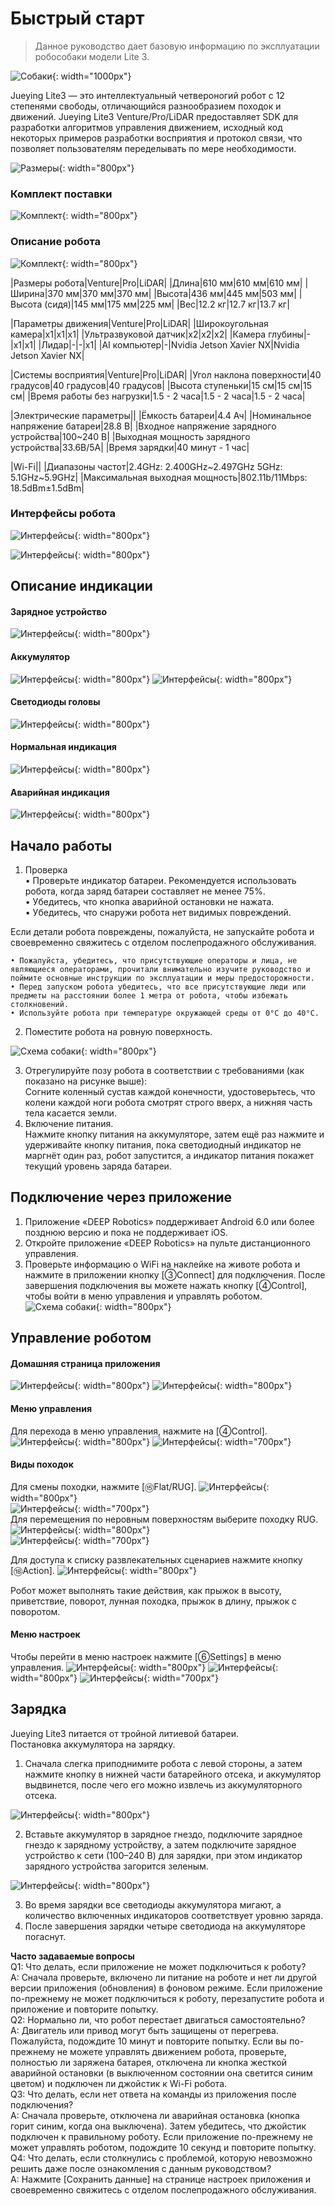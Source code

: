 # Быстрый старт

> Данное руководство дает базовую информацию по эксплуатации робособаки модели Lite 3.

![Cобаки](/assets/images/StartPage.png){: width="1000px"}

Jueying Lite3 — это интеллектуальный четвероногий робот с 12 степенями свободы, отличающийся разнообразием походок и движений. Jueying Lite3 Venture/Pro/LiDAR предоставляет SDK для разработки алгоритмов управления движением, исходный код некоторых примеров разработки восприятия и протокол связи, что позволяет пользователям переделывать по мере необходимости.

![Размеры](/assets/images/size.png){: width="800px"}

### Комплект поставки

![Комплект](/assets/images/Комплектация.png){: width="800px"}

### Описание робота

![Комплект](/assets/images/view.png){: width="800px"}

|Размеры робота|Venture|Pro|LiDAR|
|Длина|610 мм|610 мм|610 мм|
|Ширина|370 мм|370 мм|370 мм|
|Высота|436 мм|445 мм|503 мм|
|Высота (сидя)|145 мм|175 мм|225 мм|
|Вес|12.2 кг|12.7 кг|13.7 кг|

|Параметры движения|Venture|Pro|LiDAR|
|Широкоугольная камера|x1|x1|x1|
|Ультразвуковой датчик|x2|x2|x2|
|Камера глубины|-|x1|x1|
|Лидар|-|-|x1|
|AI компьютер|-|Nvidia Jetson Xavier NX|Nvidia Jetson Xavier NX|

|Системы восприятия|Venture|Pro|LiDAR|
|Угол наклона поверхности|40 градусов|40 градусов|40 градусов|
|Высота ступеньки|15 см|15 см|15 см|
|Время работы без нагрузки|1.5 - 2 часа|1.5 - 2 часа|1.5 - 2 часа|

|Электрические параметры||
|Ёмкость батареи|4.4 Ач|
|Номинальное напряжение батареи|28.8 В|
|Входное напряжение зарядного устройства|100~240 В|
|Выходная мощность зарядного устройства|33.6В/5А|
|Время зарядки|40 минут - 1 час|

|Wi-Fi||
|Диапазоны частот|2.4GHz: 2.400GHz~2.497GHz 5GHz: 5.1GHz~5.9GHz|
|Максимальная выходная мощность|802.11b/11Mbps: 18.5dBm±1.5dBm|

### Интерфейсы робота

![Интерфейсы](/assets/images/Интерфейсы_venture.png){: width="800px"}

![Интерфейсы](/assets/images/Интерфейсы_PRO_LiDAR.png){: width="800px"}

## Описание индикации
#### Зарядное устройство
![Интерфейсы](/assets/images/индикация_зарядки.png){: width="800px"}
#### Аккумулятор
![Интерфейсы](/assets/images/индикация_робота_батареи.png){: width="800px"}
![Интерфейсы](/assets/images/индикация.png){: width="800px"}
#### Светодиоды головы
![Интерфейсы](/assets/images/Светодиоды_головы.png){: width="800px"}
#### Нормальная индикация
![Интерфейсы](/assets/images/стандарт_индик_бошки.png){: width="800px"}
#### Аварийная индикация
![Интерфейсы](/assets/images/нестандарт_индик_бошки.png){: width="800px"}


## Начало работы
1) Проверка                                                                                                                                                               
• Проверьте индикатор батареи. Рекомендуется использовать робота, когда заряд батареи составляет не менее 75%.                                                            
• Убедитесь, что кнопка аварийной остановки не нажата.                                                                                                                    
• Убедитесь, что снаружи робота нет видимых повреждений.                                                                                                                  
                                                                                                                             
Если детали робота повреждены, пожалуйста, не запускайте робота и своевременно свяжитесь с отделом послепродажного обслуживания.                                         

```warning
• Пожалуйста, убедитесь, что присутствующие операторы и лица, не являющиеся операторами, прочитали внимательно изучите руководство и поймите основные инструкции по эксплуатации и меры предосторожности.              
• Перед запуском робота убедитесь, что все присутствующие люди или предметы на расстоянии более 1 метра от робота, чтобы избежать столкновений.      
• Используйте робота при температуре окружающей среды от 0°C до 40°C.      

```

2) Поместите робота на ровную поверхность.

![Схема собаки](/assets/images/zero.png){: width="800px"}

3) Отрегулируйте позу робота в соответствии с требованиями (как показано на рисунке выше):                                                                               
Cогните коленный сустав каждой конечности, удостоверьтесь, что колени каждой ноги робота смотрят строго вверх, а нижняя часть тела касается земли.                               
4) Включение питания.                                                                                                                                                    
Нажмите кнопку питания на аккумуляторе, затем ещё раз нажмите и удерживайте кнопку питания, пока светодиодный индикатор не маргнёт один раз, робот запустится, а индикатор питания покажет текущий уровень заряда батареи.

## Подключение через приложение
1. Приложение «DEEP Robotics» поддерживает Android 6.0 или более позднюю версию и пока не поддерживает iOS.     
2. Откройте приложение «DEEP Robotics» на пульте дистанционного управления.     
3. Проверьте информацию о WiFi на наклейке на животе робота и нажмите в приложении кнопку [③Connect] для подключения. После завершения подключения вы можете нажать кнопку [④Control], чтобы войти в меню управления и управлять роботом.     
![Схема собаки](/assets/images/APP_after_connection.png){: width="800px"}

## Управление роботом

#### Домашняя страница приложения
![Интерфейсы](/assets/images/APP_home_page.png){: width="800px"}
![Интерфейсы](/assets/images/first_app.png){: width="800px"}
#### Меню управления
Для перехода в меню управления, нажмите на [④Control].
![Интерфейсы](/assets/images/APP_2_screen.png){: width="800px"}
![Интерфейсы](/assets/images/func5_13.png){: width="700px"}

#### Виды походок
Для смены походки, нажмите [⑮Flat/RUG].
![Интерфейсы](/assets/images/APP_3_screen.png){: width="800px"}     
![Интерфейсы](/assets/images/crawl.png){: width="700px"}     
Для перемещения по неровным поверхностям выберите походку RUG.     
![Интерфейсы](/assets/images/APP_4_screen.png){: width="800px"}     
![Интерфейсы](/assets/images/RUG.png){: width="700px"}     

Для доступа к списку развлекательных сценариев нажмите кнопку [⑱Action].
![Интерфейсы](/assets/images/APP_5_screen.png){: width="800px"}
    
Робот может выполнять такие действия, как прыжок в высоту, приветствие, поворот, лунная походка, прыжок в длину, прыжок с поворотом.

#### Меню настроек
Чтобы перейти в меню настроек нажмите [⑥Settings] в меню управления.
![Интерфейсы](/assets/images/APP_6_screen.png){: width="800px"}
![Интерфейсы](/assets/images/APP_7_screen.png){: width="800px"}
![Интерфейсы](/assets/images/func22-35.png){: width="700px"}

## Зарядка
Jueying Lite3 питается от тройной литиевой батареи.      
Постановка аккумулятора на зарядку.      
1. Сначала слегка приподнимите робота с левой стороны, а затем нажмите кнопку в нижней части батарейного отсека, и аккумулятор выдвинется, после чего его можно извлечь из аккумуляторного отсека.

![Интерфейсы](/assets/images/battery_out.png){: width="800px"}

2. Вставьте аккумулятор в зарядное гнездо, подключите зарядное гнездо к зарядному устройству, а затем подключите зарядное устройство к сети (100–240 В) для зарядки, при этом индикатор зарядного устройства загорится зеленым.      

![Интерфейсы](/assets/images/charging.png){: width="800px"}

3. Во время зарядки все светодиоды аккумулятора мигают, а количество включенных индикаторов соответствует уровню заряда.      
4. После завершения зарядки четыре светодиода на аккумуляторе погаснут.      

**Часто задаваемые вопросы**                                                                                                                                       
Q1: Что делать, если приложение не может подключиться к роботу?                                                                                                     
A: Сначала проверьте, включено ли питание на роботе и нет ли другой версии приложения (обновления) в фоновом режиме. Если приложение по-прежнему не может подключиться к роботу, перезапустите робота и приложение и повторите попытку.                                                                                                     
Q2: Нормально ли, что робот перестает двигаться самостоятельно?                                                                                                    
A: Двигатель или привод могут быть защищены от перегрева. Пожалуйста, подождите 10 минут и повторите попытку. Если вы по-прежнему не можете управлять движением робота, проверьте, полностью ли заряжена батарея, отключена ли кнопка жесткой аварийной остановки (в выключенном состоянии она светится синим цветом) и подключен ли джойстик к Wi-Fi робота.                                                                                                                                                        
Q3: Что делать, если нет ответа на команды из приложения после подключения?                                                                                          
A: Сначала проверьте, отключена ли аварийная остановка (кнопка горит синим, когда она выключена). Затем убедитесь, что джойстик подключен к правильному роботу. Если приложение по-прежнему не может управлять роботом, подождите 10 секунд и повторите попытку.                                                                         
Q4: Что делать, если столкнулись с проблемой, которую невозможно решить даже после ознакомления с данным руководством?                                                
A: Нажмите [Сохранить данные] на странице настроек приложения и своевременно свяжитесь с отделом послепродажного обслуживания.                                          



